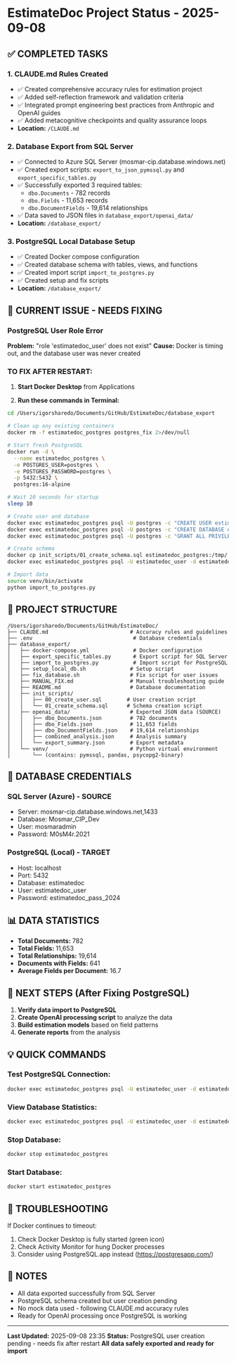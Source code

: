 # EstimateDoc Project Status - 2025-09-08

## ✅ COMPLETED TASKS

### 1. CLAUDE.md Rules Created
- ✅ Created comprehensive accuracy rules for estimation project
- ✅ Added self-reflection framework and validation criteria
- ✅ Integrated prompt engineering best practices from Anthropic and OpenAI guides
- ✅ Added metacognitive checkpoints and quality assurance loops
- **Location:** `/CLAUDE.md`

### 2. Database Export from SQL Server
- ✅ Connected to Azure SQL Server (mosmar-cip.database.windows.net)
- ✅ Created export scripts: `export_to_json_pymssql.py` and `export_specific_tables.py`
- ✅ Successfully exported 3 required tables:
  - `dbo.Documents` - 782 records
  - `dbo.Fields` - 11,653 records  
  - `dbo.DocumentFields` - 19,614 relationships
- ✅ Data saved to JSON files in `database_export/openai_data/`
- **Location:** `/database_export/`

### 3. PostgreSQL Local Database Setup
- ✅ Created Docker compose configuration
- ✅ Created database schema with tables, views, and functions
- ✅ Created import script `import_to_postgres.py`
- ✅ Created setup and fix scripts
- **Location:** `/database_export/`

## 🔧 CURRENT ISSUE - NEEDS FIXING

### PostgreSQL User Role Error
**Problem:** "role 'estimatedoc_user' does not exist"
**Cause:** Docker is timing out, and the database user was never created

### TO FIX AFTER RESTART:

1. **Start Docker Desktop** from Applications

2. **Run these commands in Terminal:**
```bash
cd /Users/igorsharedo/Documents/GitHub/EstimateDoc/database_export

# Clean up any existing containers
docker rm -f estimatedoc_postgres postgres_fix 2>/dev/null

# Start fresh PostgreSQL
docker run -d \
  --name estimatedoc_postgres \
  -e POSTGRES_USER=postgres \
  -e POSTGRES_PASSWORD=postgres \
  -p 5432:5432 \
  postgres:16-alpine

# Wait 10 seconds for startup
sleep 10

# Create user and database
docker exec estimatedoc_postgres psql -U postgres -c "CREATE USER estimatedoc_user WITH PASSWORD 'estimatedoc_pass_2024';"
docker exec estimatedoc_postgres psql -U postgres -c "CREATE DATABASE estimatedoc OWNER estimatedoc_user;"
docker exec estimatedoc_postgres psql -U postgres -c "GRANT ALL PRIVILEGES ON DATABASE estimatedoc TO estimatedoc_user;"

# Create schema
docker cp init_scripts/01_create_schema.sql estimatedoc_postgres:/tmp/
docker exec estimatedoc_postgres psql -U estimatedoc_user -d estimatedoc -f /tmp/01_create_schema.sql

# Import data
source venv/bin/activate
python import_to_postgres.py
```

## 📁 PROJECT STRUCTURE

```
/Users/igorsharedo/Documents/GitHub/EstimateDoc/
├── CLAUDE.md                          # Accuracy rules and guidelines
├── .env                                # Database credentials
├── database_export/
│   ├── docker-compose.yml              # Docker configuration
│   ├── export_specific_tables.py       # Export script for SQL Server
│   ├── import_to_postgres.py           # Import script for PostgreSQL
│   ├── setup_local_db.sh              # Setup script
│   ├── fix_database.sh                # Fix script for user issues
│   ├── MANUAL_FIX.md                  # Manual troubleshooting guide
│   ├── README.md                      # Database documentation
│   ├── init_scripts/
│   │   ├── 00_create_user.sql        # User creation script
│   │   └── 01_create_schema.sql      # Schema creation script
│   ├── openai_data/                   # Exported JSON data (SOURCE)
│   │   ├── dbo_Documents.json         # 782 documents
│   │   ├── dbo_Fields.json            # 11,653 fields
│   │   ├── dbo_DocumentFields.json    # 19,614 relationships
│   │   ├── combined_analysis.json     # Analysis summary
│   │   └── export_summary.json        # Export metadata
│   └── venv/                          # Python virtual environment
│       └── (contains: pymssql, pandas, psycopg2-binary)
```

## 🔑 DATABASE CREDENTIALS

### SQL Server (Azure) - SOURCE
- Server: mosmar-cip.database.windows.net,1433
- Database: Mosmar_CIP_Dev
- User: mosmaradmin
- Password: M0sM4r.2021

### PostgreSQL (Local) - TARGET
- Host: localhost
- Port: 5432
- Database: estimatedoc
- User: estimatedoc_user
- Password: estimatedoc_pass_2024

## 📊 DATA STATISTICS
- **Total Documents:** 782
- **Total Fields:** 11,653
- **Total Relationships:** 19,614
- **Documents with Fields:** 641
- **Average Fields per Document:** 16.7

## 🎯 NEXT STEPS (After Fixing PostgreSQL)

1. **Verify data import to PostgreSQL**
2. **Create OpenAI processing script** to analyze the data
3. **Build estimation models** based on field patterns
4. **Generate reports** from the analysis

## 💡 QUICK COMMANDS

### Test PostgreSQL Connection:
```bash
docker exec estimatedoc_postgres psql -U estimatedoc_user -d estimatedoc -c "SELECT current_user, current_database();"
```

### View Database Statistics:
```bash
docker exec estimatedoc_postgres psql -U estimatedoc_user -d estimatedoc -c "SELECT * FROM estimatedoc.get_document_statistics();"
```

### Stop Database:
```bash
docker stop estimatedoc_postgres
```

### Start Database:
```bash
docker start estimatedoc_postgres
```

## 🐛 TROUBLESHOOTING

If Docker continues to timeout:
1. Check Docker Desktop is fully started (green icon)
2. Check Activity Monitor for hung Docker processes
3. Consider using PostgreSQL.app instead (https://postgresapp.com/)

## 📝 NOTES
- All data exported successfully from SQL Server
- PostgreSQL schema created but user creation pending
- No mock data used - following CLAUDE.md accuracy rules
- Ready for OpenAI processing once PostgreSQL is working

---
**Last Updated:** 2025-09-08 23:35
**Status:** PostgreSQL user creation pending - needs fix after restart
**All data safely exported and ready for import**